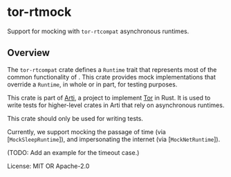 # tor-rtmock

Support for mocking with `tor-rtcompat` asynchronous runtimes.

## Overview

The `tor-rtcompat` crate defines a `Runtime` trait that represents
most of the common functionality of .  This crate provides mock
implementations that override a `Runtime`, in whole or in part,
for testing purposes.

This crate is part of
[Arti](https://gitlab.torproject.org/tpo/core/arti/), a project to
implement [Tor](https://www.torproject.org/) in Rust.
It is used to write tests for higher-level
crates in Arti that rely on asynchronous runtimes.

This crate should only be used for writing tests.

Currently, we support mocking the passage of time (via
[`MockSleepRuntime`]), and impersonating the internet (via
[`MockNetRuntime`]).

(TODO: Add an example for the timeout case.)

License: MIT OR Apache-2.0
